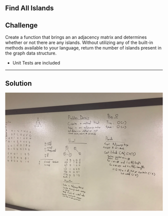 ## Find All Islands
## Challenge
Create a function that brings an an adjacency matrix and determines whether or not there are any islands. Without utilizing any of the built-in methods available to your language, return the number of islands present in the graph data structure.


* Unit Tests are included

***
## Solution
![GetEdges whiteboard image](../../../assets/get_islands.JPG)